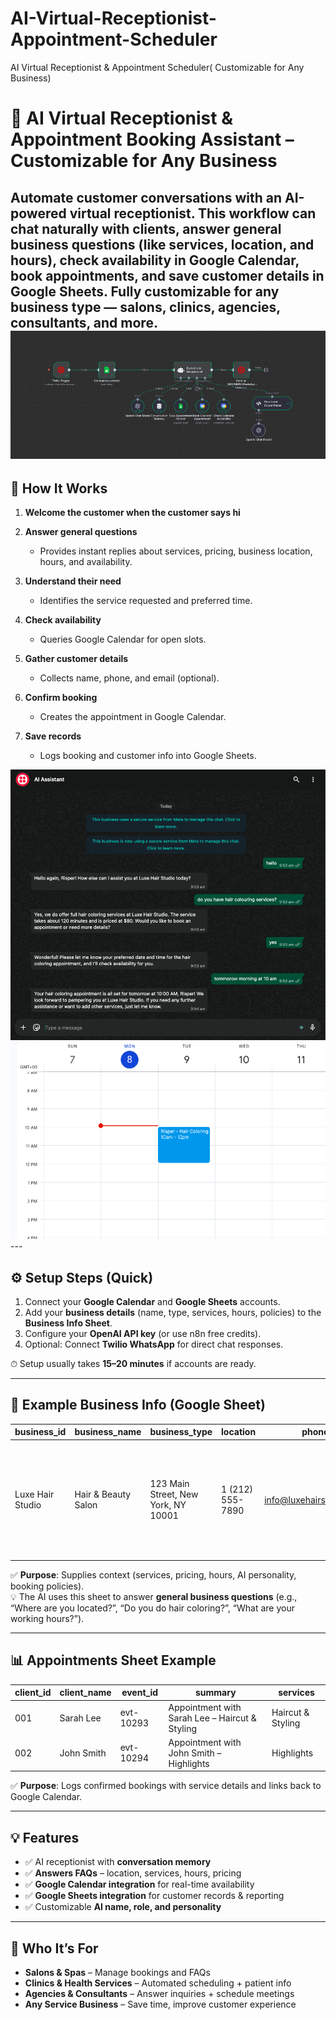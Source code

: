 # AI-Virtual-Receptionist-Appointment-Scheduler
AI Virtual Receptionist &amp; Appointment Scheduler( Customizable for Any Business)
# 🤖 AI Virtual Receptionist & Appointment Booking Assistant – Customizable for Any Business  

Automate customer conversations with an **AI-powered virtual receptionist**. This workflow can **chat naturally with clients**, **answer general business questions** (like services, location, and hours), **check availability in Google Calendar**, **book appointments**, and **save customer details in Google Sheets**. Fully customizable for **any business type** — salons, clinics, agencies, consultants, and more.  
<img src="https://github.com/risper25/AI-Virtual-Receptionist-Appointment-Scheduler/blob/main/Screen%20Shot%202025-09-08%20at%2009.52.39.png"/>
---

## 📖 How It Works  

1. **Welcome the customer when the customer says hi**  
2. **Answer general questions**  
   - Provides instant replies about services, pricing, business location, hours, and availability.  

3. **Understand their need**  
   - Identifies the service requested and preferred time.  

4. **Check availability**  
   - Queries Google Calendar for open slots.  

5. **Gather customer details**  
   - Collects name, phone, and email (optional).  

6. **Confirm booking**  
   - Creates the appointment in Google Calendar.  

7. **Save records**  
   - Logs booking and customer info into Google Sheets.  

<img src="https://github.com/risper25/AI-Virtual-Receptionist-Appointment-Scheduler/blob/main/Screen%20Shot%202025-09-08%20at%2009.54.39.png"/>

<img src="https://github.com/risper25/AI-Virtual-Receptionist-Appointment-Scheduler/blob/main/Screen%20Shot%202025-09-08%20at%2009.55.36.png">
---

## ⚙️ Setup Steps (Quick)  
1. Connect your **Google Calendar** and **Google Sheets** accounts.  
2. Add your **business details** (name, type, services, hours, policies) to the **Business Info Sheet**.  
3. Configure your **OpenAI API key** (or use n8n free credits).  
4. Optional: Connect **Twilio WhatsApp** for direct chat responses.  

⏱ Setup usually takes **15–20 minutes** if accounts are ready.  

---

## 🏢 Example Business Info (Google Sheet)  

| business_id | business_name   | business_type       | location                          | phone           | email                     | services | calendar_id           | timezone | currency | working_hours                 | ai_name | ai_personality                   | ai_role                                                                                       | emergency_available | booking_advance_days | cancellation_hours |
|-------------|-----------------|---------------------|----------------------------------|-----------------|---------------------------|----------|-----------------------|----------|----------|--------------------------------|---------|-----------------------------------|------------------------------------------------------------------------------------------------|----------------------|----------------------|-------------------|
| Luxe Hair Studio | Hair & Beauty Salon | 123 Main Street, New York, NY 10001 | 1 (212) 555-7890 | info@luxehairstudio.com | “Haircut & Styling (60 minutes, $3500…)<br>Hair Coloring (120 minutes, $8000…)<br>…” | luxe-hair-calendar-001 | GMT -3 | USD | Mon–Sat: 9:00 AM – 7:00 PM, Sun: Closed | bella | Friendly, Stylish, Professional | Manages bookings, answers FAQs, recommends services, gives beauty tips, sends reminders, etc. | no | 10 | 24 |

✅ **Purpose**: Supplies context (services, pricing, hours, AI personality, booking policies).  
💡 The AI uses this sheet to answer **general business questions** (e.g., “Where are you located?”, “Do you do hair coloring?”, “What are your working hours?”).  

---

## 📊 Appointments Sheet Example  

| client_id      | client_name | event_id  | summary                          | services |
|----------------|-------------|-----------|----------------------------------|----------|
| 001            | Sarah Lee   | evt-10293 | Appointment with Sarah Lee – Haircut & Styling | Haircut & Styling |
| 002            | John Smith  | evt-10294 | Appointment with John Smith – Highlights | Highlights |

✅ **Purpose**: Logs confirmed bookings with service details and links back to Google Calendar.  

---

## 💡 Features  
- ✅ AI receptionist with **conversation memory**  
- ✅ **Answers FAQs** – location, services, hours, pricing  
- ✅ **Google Calendar integration** for real-time availability  
- ✅ **Google Sheets integration** for customer records & reporting  
- ✅ Customizable **AI name, role, and personality**  

---

## 🔑 Who It’s For  
- **Salons & Spas** – Manage bookings and FAQs  
- **Clinics & Health Services** – Automated scheduling + patient info  
- **Agencies & Consultants** – Answer inquiries + schedule meetings  
- **Any Service Business** – Save time, improve customer experience  




